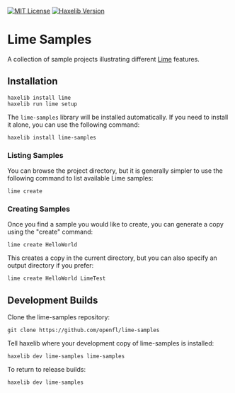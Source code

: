 [![MIT License](https://img.shields.io/badge/license-MIT-blue.svg?style=flat)](LICENSE.md) [![Haxelib Version](https://img.shields.io/github/tag/openfl/lime-samples.svg?style=flat&label=haxelib)](http://lib.haxe.org/p/lime-samples)

Lime Samples
==============

A collection of sample projects illustrating different [Lime](https://lime.openfl.org/) features.


Installation
------------

    haxelib install lime
    haxelib run lime setup
    
The `lime-samples` library will be installed automatically. If you need to install it alone, you can use the following command:

    haxelib install lime-samples


### Listing Samples

You can browse the project directory, but it is generally simpler to use the following command to list available Lime samples:

    lime create


### Creating Samples

Once you find a sample you would like to create, you can generate a copy using the "create" command:

    lime create HelloWorld

This creates a copy in the current directory, but you can also specify an output directory if you prefer:

    lime create HelloWorld LimeTest


Development Builds
------------------

Clone the lime-samples repository:

    git clone https://github.com/openfl/lime-samples


Tell haxelib where your development copy of lime-samples is installed:

    haxelib dev lime-samples lime-samples


To return to release builds:

    haxelib dev lime-samples

